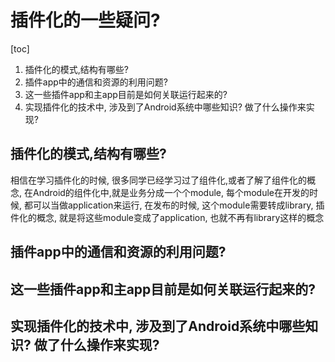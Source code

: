 
# 插件化的一些疑问?

[toc]

1. 插件化的模式,结构有哪些?
2. 插件app中的通信和资源的利用问题?
3. 这一些插件app和主app目前是如何关联运行起来的?
4. 实现插件化的技术中, 涉及到了Android系统中哪些知识? 做了什么操作来实现?



 ## 插件化的模式,结构有哪些?
   相信在学习插件化的时候, 很多同学已经学习过了组件化,或者了解了组件化的概念, 在Android的组件化中,就是业务分成一个个module, 每个module在开发的时候, 都可以当做application来运行, 在发布的时候, 这个module需要转成library, 插件化的概念, 就是将这些module变成了application, 也就不再有library这样的概念 




## 插件app中的通信和资源的利用问题?
## 这一些插件app和主app目前是如何关联运行起来的?
## 实现插件化的技术中, 涉及到了Android系统中哪些知识? 做了什么操作来实现?


